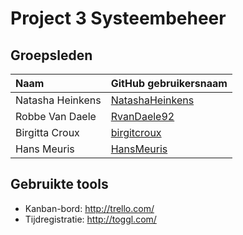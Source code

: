 # Project 3 Systeembeheer

## Groepsleden

| Naam     | GitHub gebruikersnaam                   |
| :---     | :---                                    |
| Natasha Heinkens | [NatashaHeinkens](https://github.com/NatashaHeinkens) |
| Robbe Van Daele | [RvanDaele92](https://github.com/RvanDaele92) |
| Birgitta Croux | [birgitcroux](https://github.com/birgitcroux) |
| Hans Meuris | [HansMeuris](https://github.com/HansMeuris) |

## Gebruikte tools

* Kanban-bord: http://trello.com/
* Tijdregistratie: http://toggl.com/
